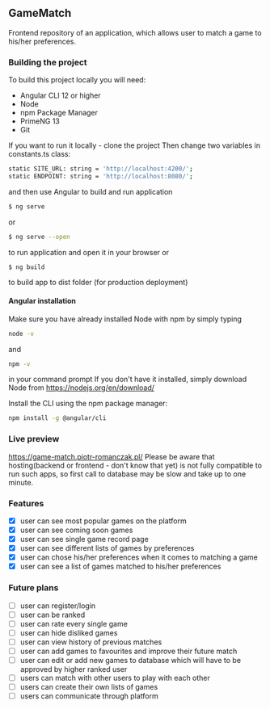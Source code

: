 ## GameMatch
Frontend repository of an application, which allows user to match a game to his/her preferences.
### Building the project
To build this project locally you will need:
- Angular CLI 12 or higher
- Node
- npm Package Manager
- PrimeNG 13
- Git

If you want to run it locally - clone the project
Then change two variables in constants.ts class:
```sh
static SITE_URL: string = 'http://localhost:4200/';
static ENDPOINT: string = 'http://localhost:8080/';
```
and then use Angular to build and run application

```sh
$ ng serve
```
or 
```sh
$ ng serve --open
```
to run application and open it in your browser
or
```sh
$ ng build
```
to build app to dist folder (for production deployment)

#### Angular installation
Make sure you have already installed Node with npm by simply typing
```sh
node -v
```
and
```sh
npm -v
```
in your command prompt
If you don't have it installed, simply download Node from https://nodejs.org/en/download/

Install the CLI using the npm package manager:
```sh
npm install -g @angular/cli
```
### Live preview
https://game-match.piotr-romanczak.pl/
Please be aware that hosting(backend or frontend - don't know that yet) is not fully compatible to run such apps, so first call to database may be slow and take up to one minute.
### Features
- [x] user can see most popular games on the platform
- [x] user can see coming soon games
- [x] user can see single game record page
- [x] user can see different lists of games by preferences
- [x] user can chose his/her preferences when it comes to matching a game
- [x] user can see a list of games matched to his/her preferences
### Future plans
- [ ] user can register/login
- [ ] user can be ranked
- [ ] user can rate every single game
- [ ] user can hide disliked games
- [ ] user can view history of previous matches
- [ ] user can add games to favourites and improve their future match
- [ ] user can edit or add new games to database which will have to be approved by higher ranked user
- [ ] users can match with other users to play with each other
- [ ] users can create their own lists of games
- [ ] users can communicate through platform